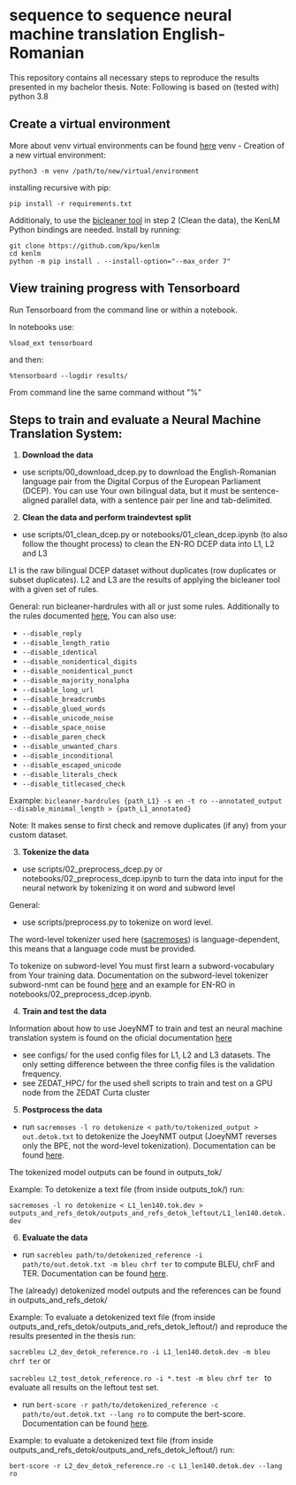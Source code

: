 # sequence to sequence neural machine translation English-Romanian
This repository contains all necessary steps to reproduce the results presented in my bachelor thesis.
Note: Following is based on (tested with) python 3.8
## Create a virtual environment
More about venv virtual environments can be found  [here](https://docs.python.org/3/library/venv.html)
venv - Creation of a new virtual environment:
```
python3 -m venv /path/to/new/virtual/environment
```
installing recursive with pip:
```
pip install -r requirements.txt
```
Additionaly, to use the [bicleaner tool](https://github.com/bitextor/bicleaner) in step 2 (Clean the data), the KenLM Python bindings are needed. Install by running:
```
git clone https://github.com/kpu/kenlm
cd kenlm
python -m pip install . --install-option="--max_order 7"
```

## View training progress with Tensorboard
Run Tensorboard from the command line or within a notebook.

In notebooks use:
```
%load_ext tensorboard
``` 
and then:
```
%tensorboard --logdir results/
```
From command line the same command without "%"

## Steps to train and evaluate a Neural Machine Translation System:

1. **Download the data**
* use scripts/00_download_dcep.py to download the English-Romanian language pair from the Digital Corpus of the European Parliament (DCEP). You can use Your own bilingual data, but it must be sentence-aligned parallel data, with a sentence pair per line and tab-delimited. 

2. **Clean the data and perform traindevtest split**

* use scripts/01_clean_dcep.py or notebooks/01_clean_dcep.ipynb (to also follow the thought process) to clean the EN-RO DCEP data into L1, L2 and L3

L1 is the raw bilingual DCEP dataset without duplicates (row duplicates or subset duplicates). L2 and L3 are the results of applying the bicleaner tool with a given set of rules.

General:
run bicleaner-hardrules with all or just some rules. Additionally to the rules documented [here](https://github.com/bitextor/bicleaner), You can also use:
* ```--disable_reply```
* ```--disable_length_ratio```
* ```--disable_identical```
* ```--disable_nonidentical_digits```
* ```--disable_nonidentical_punct```
* ```--disable_majority_nonalpha```
* ```--disable_long_url```
* ```--disable_breadcrumbs```
* ```--disable_glued_words```
* ```--disable_unicode_noise```
* ```--disable_space_noise```
* ```--disable_paren_check```
* ```--disable_unwanted_chars```
* ```--disable_inconditional```
* ```--disable_escaped_unicode```
* ```--disable_literals_check```
* ```--disable_titlecased_check```

Example: ``` bicleaner-hardrules {path_L1} -s en -t ro --annotated_output --disable_minimal_length > {path_L1_annotated} ```

Note: It makes sense to first check and remove duplicates (if any) from your custom dataset.

3. **Tokenize the data**
* use scripts/02_preprocess_dcep.py or notebooks/02_preprocess_dcep.ipynb to turn the data into input for the neural network by tokenizing it on word and subword level

General:
* use scripts/preprocess.py to tokenize on word level. 

The word-level tokenizer used here ([sacremoses](https://github.com/alvations/sacremoses)) is language-dependent, this means that a language code must be provided. 

To tokenize on subword-level You must first learn a subword-vocabulary from Your training data. Documentation on the subword-level tokenizer subword-nmt can be found [here](https://github.com/rsennrich/subword-nmt) and an example for EN-RO in notebooks/02_preprocess_dcep.ipynb.

4. **Train and test the data**

Information about how to use JoeyNMT to train and test an neural machine translation system is found on the oficial documentation [here](https://github.com/joeynmt/joeynmt)

* see configs/ for the used config files for L1, L2 and L3 datasets. The only setting difference between the three config files is the validation frequency.
* see ZEDAT_HPC/ for the used shell scripts to train and test on a GPU node from the ZEDAT Curta cluster

5. **Postprocess the data**
* run ``` sacremoses -l ro detokenize < path/to/tokenized_output > out.detok.txt ```
to detokenize the JoeyNMT output (JoeyNMT reverses only the BPE, not the word-level tokenization). Documentation can be found [here](https://github.com/alvations/sacremoses).

The tokenized model outputs can be found in outputs_tok/

Example: To detokenize a text file (from inside outputs_tok/) run:

``` sacremoses -l ro detokenize < L1_len140.tok.dev > outputs_and_refs_detok/outputs_and_refs_detok_leftout/L1_len140.detok.dev ```

6. **Evaluate the data**
* run  ```sacrebleu path/to/detokenized_reference -i path/to/out.detok.txt -m bleu chrf ter```
to compute BLEU, chrF and TER. Documentation can be found [here](https://github.com/mjpost/sacrebleu).

The (already) detokenized model outputs and the references can be found in outputs_and_refs_detok/

Example: To evaluate a detokenized text file (from inside outputs_and_refs_detok/outputs_and_refs_detok_leftout/) and reproduce the results presented in the thesis run:

```sacrebleu L2_dev_detok_reference.ro -i L1_len140.detok.dev -m bleu chrf ter``` or

```sacrebleu L2_test_detok_reference.ro -i *.test -m bleu chrf ter ``` to evaluate all results on the leftout test set.

* run ```bert-score -r path/to/detokenized_reference -c path/to/out.detok.txt --lang ro```
to compute the bert-score. Documentation can be found [here](https://github.com/Tiiiger/bert_score).

Example: to evaluate a detokenized text file (from inside outputs_and_refs_detok/outputs_and_refs_detok_leftout/) run:

```bert-score -r L2_dev_detok_reference.ro -c L1_len140.detok.dev --lang ro```